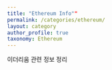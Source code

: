 ```yaml
---
title: "Ethereum Info""
permalink: /categories/ethereum/
layout: category
author_profile: true
taxonomy: Ethereum
---
```


이더리움 관련 정보 정리